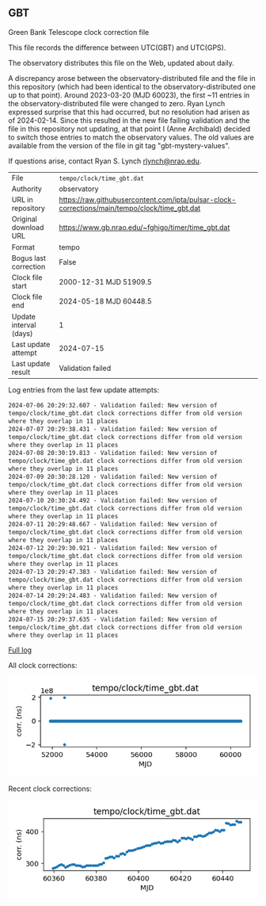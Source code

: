 
## GBT

Green Bank Telescope clock correction file

This file records the difference between UTC(GBT) and UTC(GPS).

The observatory distributes this file on the Web, updated about daily.

A discrepancy arose between the observatory-distributed file and the
file in this repository (which had been identical to the 
observatory-distributed one up to that point). Around 
2023-03-20 (MJD 60023), the first ~11 entries in the 
observatory-distributed file were changed to zero.
Ryan Lynch expressed surprise that this had occurred, but no
resolution had arisen as of 2024-02-14. Since this resulted in
the new file failing validation and the file in this repository
not updating, at that point I (Anne Archibald) decided to
switch those entries to match the observatory values. The old values
are available from the version of the file in git tag 
"gbt-mystery-values".

If questions arise, contact Ryan S. Lynch <rlynch@nrao.edu>.

|     |     |
|:--- |:--- |
| File | `tempo/clock/time_gbt.dat` |
| Authority | observatory |
| URL in repository | <https://raw.githubusercontent.com/ipta/pulsar-clock-corrections/main/tempo/clock/time_gbt.dat> |
| Original download URL | <https://www.gb.nrao.edu/~fghigo/timer/time_gbt.dat> |
| Format | tempo |
| Bogus last correction | False |
| Clock file start | 2000-12-31 MJD 51909.5 |
| Clock file end | 2024-05-18 MJD 60448.5 |
| Update interval (days) | 1 |
| Last update attempt | 2024-07-15 |
| Last update result | Validation failed |

Log entries from the last few update attempts:
```
2024-07-06 20:29:32.607 - Validation failed: New version of tempo/clock/time_gbt.dat clock corrections differ from old version where they overlap in 11 places
2024-07-07 20:29:38.431 - Validation failed: New version of tempo/clock/time_gbt.dat clock corrections differ from old version where they overlap in 11 places
2024-07-08 20:30:19.813 - Validation failed: New version of tempo/clock/time_gbt.dat clock corrections differ from old version where they overlap in 11 places
2024-07-09 20:30:28.120 - Validation failed: New version of tempo/clock/time_gbt.dat clock corrections differ from old version where they overlap in 11 places
2024-07-10 20:30:24.492 - Validation failed: New version of tempo/clock/time_gbt.dat clock corrections differ from old version where they overlap in 11 places
2024-07-11 20:29:48.667 - Validation failed: New version of tempo/clock/time_gbt.dat clock corrections differ from old version where they overlap in 11 places
2024-07-12 20:29:30.921 - Validation failed: New version of tempo/clock/time_gbt.dat clock corrections differ from old version where they overlap in 11 places
2024-07-13 20:29:47.383 - Validation failed: New version of tempo/clock/time_gbt.dat clock corrections differ from old version where they overlap in 11 places
2024-07-14 20:29:24.483 - Validation failed: New version of tempo/clock/time_gbt.dat clock corrections differ from old version where they overlap in 11 places
2024-07-15 20:29:37.635 - Validation failed: New version of tempo/clock/time_gbt.dat clock corrections differ from old version where they overlap in 11 places
```
[Full log](https://raw.githubusercontent.com/ipta/pulsar-clock-corrections/main/log/tempo/clock/time_gbt.dat.log)


All clock corrections:

![plot of all clock corrections](time_gbt.dat.png "All corrections")

Recent clock corrections:

![plot of recent clock corrections](time_gbt.dat.short.png "Recent corrections")

